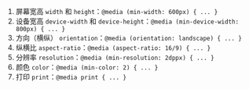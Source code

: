 1. 屏幕宽高 `width` 和 `height`：`@media (min-width: 600px) { ... }`
2. 设备宽高 `device-width` 和 `device-height`：`@media (min-device-width: 800px) { ... }`
3. 方向（横纵） `orientation`：`@media (orientation: landscape) { ... }`
4. 纵横比 `aspect-ratio`：`@media (aspect-ratio: 16/9) { ... }`
5. 分辨率 `resolution`：`@media (min-resolution: 2dppx) { ... }`
6. 颜色 `color`：`@media (min-color: 2) { ... }`
7. 打印 `print`：`@media print { ... }`
